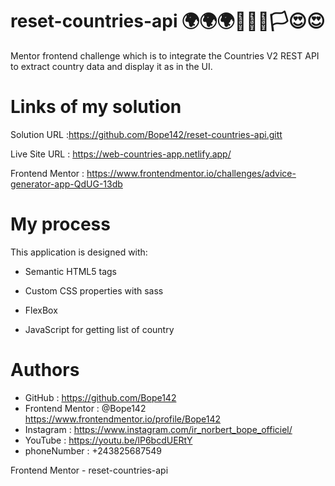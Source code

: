 # reset-countries-api 🌍🌍🌍🏳‍🌈🏴🏳😍😍
Mentor frontend challenge which is to integrate the Countries V2 REST API to extract country data and display it as in the UI.

# Links of my solution

Solution URL :https://github.com/Bope142/reset-countries-api.gitt

Live Site URL :  https://web-countries-app.netlify.app/

Frontend Mentor : https://www.frontendmentor.io/challenges/advice-generator-app-QdUG-13db

# My process

This application is designed with:

* Semantic HTML5 tags

* Custom CSS properties with sass

* FlexBox

* JavaScript for getting list of country 

# Authors

*  GitHub : https://github.com/Bope142
*  Frontend Mentor : @Bope142  https://www.frontendmentor.io/profile/Bope142
*  Instagram : https://www.instagram.com/ir_norbert_bope_officiel/
*  YouTube : https://youtu.be/lP6bcdUERtY
*  phoneNumber : +243825687549

Frontend Mentor - reset-countries-api

